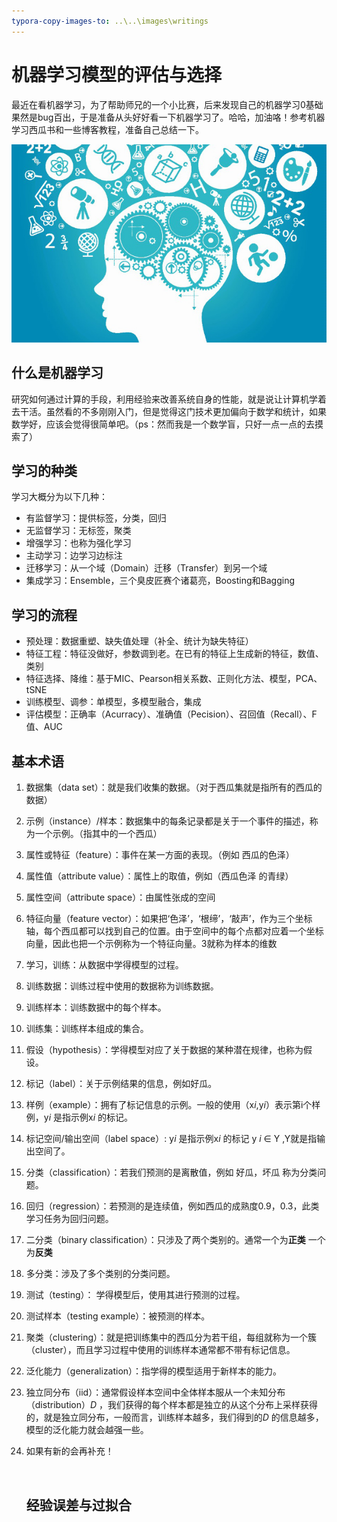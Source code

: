 ```yaml
---
typora-copy-images-to: ..\..\images\writings
---
```


# 机器学习模型的评估与选择

最近在看机器学习，为了帮助师兄的一个小比赛，后来发现自己的机器学习0基础果然是bug百出，于是准备从头好好看一下机器学习了。哈哈，加油咯！参考机器学习西瓜书和一些博客教程，准备自己总结一下。

![1488765141233](../../images/writings/1488765141233.png)

## 什么是机器学习

研究如何通过计算的手段，利用经验来改善系统自身的性能，就是说让计算机学着去干活。虽然看的不多刚刚入门，但是觉得这门技术更加偏向于数学和统计，如果数学好，应该会觉得很简单吧。（ps：然而我是一个数学盲，只好一点一点的去摸索了）

## 学习的种类

学习大概分为以下几种：

- 有监督学习：提供标签，分类，回归
- 无监督学习：无标签，聚类
- 增强学习：也称为强化学习
- 主动学习：边学习边标注
- 迁移学习：从一个域（Domain）迁移（Transfer）到另一个域
- 集成学习：Ensemble，三个臭皮匠赛个诸葛亮，Boosting和Bagging

## 学习的流程

- 预处理：数据重塑、缺失值处理（补全、统计为缺失特征）
- 特征工程：特征没做好，参数调到老。在已有的特征上生成新的特征，数值、类别
- 特征选择、降维：基于MIC、Pearson相关系数、正则化方法、模型，PCA、tSNE
- 训练模型、调参：单模型，多模型融合，集成
- 评估模型：正确率（Acurracy）、准确值（Pecision）、召回值（Recall）、F值、AUC

## 基本术语

1. 数据集（data set）：就是我们收集的数据。（对于西瓜集就是指所有的西瓜的数据）

2. 示例（instance）/样本：数据集中的每条记录都是关于一个事件的描述，称为一个示例。（指其中的一个西瓜）

3. 属性或特征（feature）：事件在某一方面的表现。（例如 西瓜的色泽）

4. 属性值（attribute value）：属性上的取值，例如（西瓜色泽 的青绿）

5. 属性空间（attribute space）：由属性张成的空间

6. 特征向量（feature vector）：如果把‘色泽’，‘根缔’，‘敲声’，作为三个坐标轴，每个西瓜都可以找到自己的位置。由于空间中的每个点都对应着一个坐标向量，因此也把一个示例称为一个特征向量。3就称为样本的维数

7. 学习，训练：从数据中学得模型的过程。

8. 训练数据：训练过程中使用的数据称为训练数据。

9. 训练样本：训练数据中的每个样本。

10. 训练集：训练样本组成的集合。

11. 假设（hypothesis）：学得模型对应了关于数据的某种潜在规律，也称为假设。

12. 标记（label）：关于示例结果的信息，例如好瓜。

13. 样例（example）：拥有了标记信息的示例。一般的使用（x*i*,y*i*）表示第i个样例，y*i* 是指示例x*i* 的标记。

14. 标记空间/输出空间（label space）: y*i* 是指示例x*i* 的标记 y $i$  $\in$  Y ,Y就是指输出空间了。

15. 分类（classification）：若我们预测的是离散值，例如 好瓜，坏瓜 称为分类问题。

16. 回归（regression）：若预测的是连续值，例如西瓜的成熟度0.9，0.3，此类学习任务为回归问题。

17. 二分类（binary classification）：只涉及了两个类别的。通常一个为**正类** 一个为**反类** 

18. 多分类：涉及了多个类别的分类问题。

19. 测试（testing）： 学得模型后，使用其进行预测的过程。

20. 测试样本（testing example）：被预测的样本。

21. 聚类（clustering）：就是把训练集中的西瓜分为若干组，每组就称为一个簇（cluster），而且学习过程中使用的训练样本通常都不带有标记信息。

22. 泛化能力（generalization）：指学得的模型适用于新样本的能力。

23. 独立同分布（iid）：通常假设样本空间中全体样本服从一个未知分布（distribution）$D$ ，我们获得的每个样本都是独立的从这个分布上采样获得的，就是独立同分布，一般而言，训练样本越多，我们得到的$D$ 的信息越多，模型的泛化能力就会越强一些。

24. 如果有新的会再补充！

    ​

    ##  经验误差与过拟合

    ​